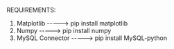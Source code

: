 REQUIREMENTS:
1) Matplotlib -----> pip install matplotlib
2) Numpy -----> pip install numpy
3) MySQL Connector -----> pip install MySQL-python
